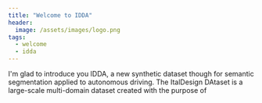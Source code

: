 ```yaml
---
title: "Welcome to IDDA"
header:
  image: /assets/images/logo.png
tags: 
  - welcome
  - idda
---
```



I'm glad to introduce you IDDA, a new synthetic dataset though for semantic segmentation applied to autonomous driving.
The ItalDesign DAtaset is a large-scale multi-domain dataset created with the purpose of 

<!-- [^1]: Logo image courtesty of [Stefano Gardino](http://www.lovetextures.com/) -->
